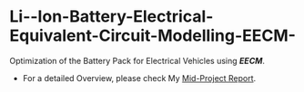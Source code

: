 # Li--Ion-Battery-Electrical-Equivalent-Circuit-Modelling-EECM-
Optimization of the Battery Pack for Electrical Vehicles using ***EECM***. 
- For a detailed Overview, please check My [Mid-Project Report](https://github.com/vardanpopli/Li--Ion-Battery-Electrical-Equivalent-Circuit-Modelling-EECM-/blob/main/Mid-Project%20Report.pdf).

